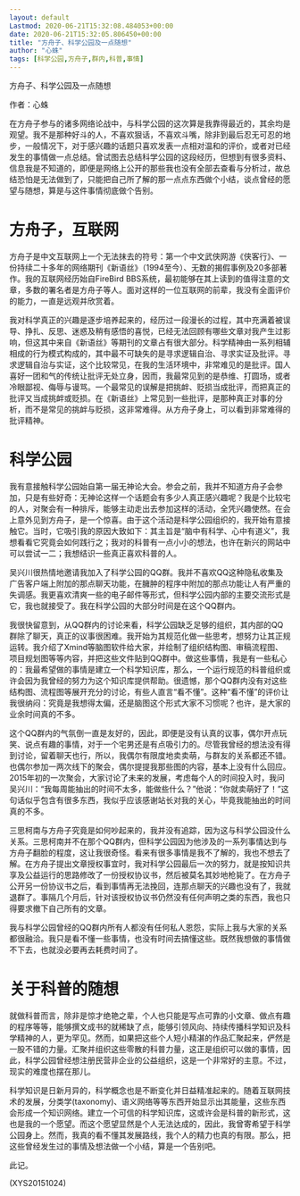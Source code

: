 ```yaml
---
layout: default
Lastmod: 2020-06-21T15:32:08.484053+00:00
date: 2020-06-21T15:32:05.806450+00:00
title: "方舟子、科学公园及一点随想"
author: "心蛛"
tags: [科学公园,方舟子,群内,科普,事情]
---
```


方舟子、科学公园及一点随想

作者：心蛛

在方舟子参与的诸多网络论战中，与科学公园的这次算是我靠得最近的，其余均是观望。我不是那种好斗的人，不喜欢狠话，不喜欢斗嘴，除非到最后忍无可忍的地步，一般情况下，对于感兴趣的话题只喜欢发表一点相对温和的评价，或者对已经发生的事情做一点总结。曾试图去总结科学公园的这段经历，但想到有很多资料、信息我是不知道的，即便是网络上公开的那些我也没有全部去查看与分析过，故总结恐怕是无法做到了，只能把自己所了解的那一点点东西做个小结，谈点曾经的愿望与随想，算是与这件事情彻底做个告别。

# 方舟子，互联网

方舟子是中文互联网上一个无法抹去的符号：第一个中文武侠网游《侠客行》、一份持续二十多年的网络期刊《新语丝》（1994至今）、无数的揭假事例及20多部著作。我的互联网经历始自FireBird BBS系统，最初能够在其上读到的值得注意的文章，多数的署名者是方舟子等人。面对这样的一位互联网的前辈，我没有全面评价的能力，一直是远观并欣赏着。

我对科学真正的兴趣是逐步培养起来的，经历过一段漫长的过程，其中充满着被误导、挣扎、反思、迷惑及稍有感悟的喜悦，已经无法回顾有哪些文章对我产生过影响，但这其中来自《新语丝》等期刊的文章占有很大部分。科学精神由一系列相辅相成的行为模式构成的，其中最不可缺失的是寻求逻辑自治、寻求实证及批评。寻求逻辑自治与实证，这个比较常见，在我的生活环境中，非常难见的是批评。国人喜好一团和气的传统让批评无处立身，因而，我最常见到的是恭维、打圆场，或者冷眼鄙视、侮辱与谩骂。一个最常见的误解是把挑衅、贬损当成批评，而把真正的批评又当成挑衅或贬损。在《新语丝》上常见到一些批评，是那种真正对事的分析，而不是常见的挑衅与贬损，这非常难得。从方舟子身上，可以看到非常难得的批评精神。

# 科学公园

我有意接触科学公园始自第一届无神论大会。参会之前，我并不知道方舟子会参加，只是有些好奇：无神论这样一个话题会有多少人真正感兴趣呢？我是个比较宅的人，对聚会有一种排斥，能够主动走出去参加这样的活动，全凭兴趣使然。在会上意外见到方舟子，是一个惊喜。由于这个活动是科学公园组织的，我开始有意接触它。当时，它吸引我的原因大致如下：其主旨是“脑中有科学、心中有道义”，我想看看它究竟会如何践行之；我对的科普有一点小小的想法，也许在新兴的网站中可以尝试一二；我想结识一些真正喜欢科普的人。

吴兴川很热情地邀请我加入了科学公园的QQ群。我并不喜欢QQ这种隐私收集及广告客户端上附加的那点聊天功能，在臃肿的程序中附加的那点功能让人有严重的失调感。我更喜欢清爽一些的电子邮件等形式，但科学公园内部的主要交流形式是它，我也就接受了。我在科学公园的大部分时间是在这个QQ群内。

我很快留意到，从QQ群内的讨论来看，科学公园缺乏足够的组织，其内部的QQ群除了聊天，真正的议事很困难。我开始为其规范化做一些思考，想努力让其正规运转。我介绍了Xmind等脑图软件给大家，并绘制了组织结构图、审稿流程图、项目规划图等等内容，并把这些文件贴到QQ群中。做这些事情，我是有一些私心的：我最希望做的事情是建立一个科学知识库，那么，一个运行规范的科普组织或许会因为我曾经的努力为这个知识库提供帮助。很遗憾，那个QQ群内没有对这些结构图、流程图等展开充分的讨论，有些人直言“看不懂”。这种“看不懂”的评价让我很纳闷：究竟是我想得太偏，还是脑图这个形式大家不习惯呢？也许，是大家的业余时间真的不多。

这个QQ群内的气氛倒一直是友好的，因此，即便是没有认真的议事，偶尔开点玩笑、说点有趣的事情，对于一个宅男还是有点吸引力的。尽管我曾经的想法没有得到讨论，留着聊天也行，所以，我偶尔有限度地卖卖萌，与群友的关系都还不错。也偶尔参加一两次线下的聚会，偶尔提提我那些图的内容，基本上没有什么回应。2015年初的一次聚会，大家讨论了未来的发展，考虑每个人的时间投入时，我问吴兴川：“我每周能抽出的时间不太多，能做些什么？”他说：“你就卖萌好了！”这句话似乎包含有很多东西，我似乎应该感谢站长对我的关心，毕竟我能抽出的时间真的不多。

三思柯南与方舟子究竟是如何吵起来的，我并没有追踪，因为这与科学公园没什么关系。三思柯南并不在那个QQ群内，但科学公园因为他涉及的一系列事情达到与方舟子翻脸的程度，这让我很奇怪。看来有很多事情是我不了解的，我也不想去了解。在方舟子提出文章授权事宜时，我对科学公园最后一次的努力，就是按知识共享及公益运行的思路修改了一份授权协议书，然后被莫名其妙地枪毙了。在方舟子公开另一份协议书之后，看到事情再无法挽回，连那点聊天的兴趣也没有了，我就退群了。事隔几个月后，针对该授权协议书仍然没有任何声明之类的东西，我也只得要求撤下自己所有的文章。

我与科学公园曾经的QQ群内所有人都没有任何私人恩怨，实际上我与大家的关系都很融洽。我只是看不懂一些事情，也没有时间去搞懂这些。既然我想做的事情做不下去，也就没必要再去耗费时间了。

# 关于科普的随想

就做科普而言，除非是惊才绝艳之辈，个人也只能是写点可靠的小文章、做点有趣的程序等等，能够撰文成书的就稀缺了点，能够引领风向、持续传播科学知识及科学精神的人，更为罕见。然而，如果把这些个人短小精湛的作品汇聚起来，俨然是一股不错的力量。汇聚并组织这些零散的科普力量，这正是组织可以做的事情，因此，科学公园曾经想注册民营非企业的公益组织，这是一个非常好的主意。不过，现实的难度也摆在那儿。

科学知识是日新月异的，科学概念也是不断变化并日益精准起来的。随着互联网技术的发展，分类学(taxonomy)、语义网络等等东西开始显示出其能量，这些东西会形成一个知识网络。建立一个可信的科学知识库，这或许会是科普的新形式，这也是我的一个愿望。而这个愿望显然是个人无法达成的，因此，我曾寄希望于科学公园身上。然而，我真的看不懂其发展路线，我个人的精力也真的有限。那么，把这些曾经发生过的事情及想法做一个小结，算是一个告别吧。

此记。

(XYS20151024)


